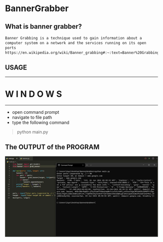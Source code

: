 # BannerGrabber

## What is banner grabber?
    Banner Grabbing is a technique used to gain information about a computer system on a network and the services running on its open ports
    https://en.wikipedia.org/wiki/Banner_grabbing#:~:text=Banner%20Grabbing%20is%20a%20technique,and%20services%20on%20their%20network.

## USAGE

-----------------------------------
#       W I N D O W S
-----------------------------------
- open command prompt
- navigate to  file path
- type the following command
>python main.py <br/>



## The OUTPUT of the PROGRAM

![Screenshot](./output.JPG)
